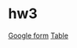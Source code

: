 # hw3
[Google form](https://goo.gl/forms/TvRhJ5P24i3bT0aD2)
[Table](https://docs.google.com/spreadsheets/d/1Gl2v-XSfdcLbKC5Bnvk7GHKXXh2OmwB-3K36-fmfd3w/edit#gid=951042565)
